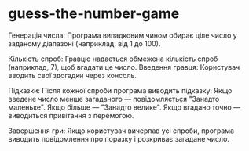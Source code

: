 # guess-the-number-game

Генерація числа:
Програма випадковим чином обирає ціле число у заданому діапазоні (наприклад, від 1 до 100).

Кількість спроб:
Гравцю надається обмежена кількість спроб (наприклад, 7), щоб вгадати це число.
Введення гравця:
Користувач вводить свої здогадки через консоль.

Підказки:
Після кожної спроби програма виводить підказку:
Якщо введене число менше загаданого — повідомляється "Занадто маленьке".
Якщо більше — "Занадто велике".
Якщо вгадано точно — виводиться привітання з перемогою.

Завершення гри:
Якщо користувач вичерпав усі спроби, програма виводить повідомлення про поразку і розкриває загаданe число.

